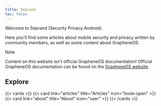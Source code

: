 ```yaml
---
title: Seprand
toc: false
---
```


Welcome to Seprand (Security Privacy Android).

Here you'll find some articles about mobile security and privacy written by community members, as
well as some content about GrapheneOS.

> [!NOTE]
> Content on this website isn't official GrapheneOS documentation!
> Official GrapheneOS documentation can be found on the [GrapheneOS website](https://grapheneos.org).

## Explore

{{< cards >}}
  {{< card link="articles" title="Articles" icon="book-open" >}}
  {{< card link="about" title="About" icon="user" >}}
{{< /cards >}}
